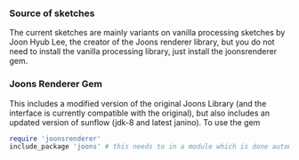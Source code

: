 ### Source of sketches ###
The current sketches are mainly variants on vanilla processing sketches by Joon Hyub Lee, the creator of the Joons renderer library, but you do not need to install the vanilla processing library, just install the joonsrenderer gem.  

### Joons Renderer Gem ###
This includes a modified version of the original Joons Library (and the interface is currently compatible with the original), but also includes an updated version of sunflow (jdk-8 and latest janino). To use the gem
```ruby
require 'joonsrenderer'
include_package 'joons' # this needs to in a module which is done automatically JRubyArt but not for propane
